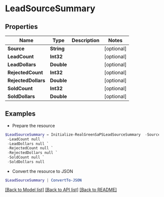 # LeadSourceSummary
## Properties

Name | Type | Description | Notes
------------ | ------------- | ------------- | -------------
**Source** | **String** |  | [optional] 
**LeadCount** | **Int32** |  | [optional] 
**LeadDollars** | **Double** |  | [optional] 
**RejectedCount** | **Int32** |  | [optional] 
**RejectedDollars** | **Double** |  | [optional] 
**SoldCount** | **Int32** |  | [optional] 
**SoldDollars** | **Double** |  | [optional] 

## Examples

- Prepare the resource
```powershell
$LeadSourceSummary = Initialize-RealGreenSaPSLeadSourceSummary  -Source null `
 -LeadCount null `
 -LeadDollars null `
 -RejectedCount null `
 -RejectedDollars null `
 -SoldCount null `
 -SoldDollars null
```

- Convert the resource to JSON
```powershell
$LeadSourceSummary | ConvertTo-JSON
```

[[Back to Model list]](../README.md#documentation-for-models) [[Back to API list]](../README.md#documentation-for-api-endpoints) [[Back to README]](../README.md)

